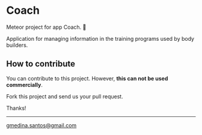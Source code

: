 # Coach

Meteor project for app Coach. :muscle:

Application for managing information in the training programs used by body builders.

## How to contribute

You can contribute to this project. However, <b>this can not be used commercially</b>.

Fork this project and send us your pull request.

Thanks!

---
gmedina.santos@gmail.com
